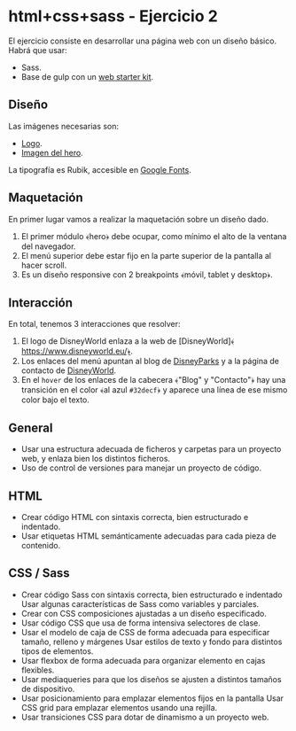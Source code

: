 # html+css+sass - Ejercicio 2

El ejercicio consiste en desarrollar una página web con un diseño básico. Habrá que usar:
- Sass.
- Base de gulp con un [web starter kit](https://palomaviolin.github.io/html-css__exercise-2__disneyworld/).


## Diseño

Las imágenes necesarias son:
- [Logo](https://lh3.googleusercontent.com/proxy/bkK8CYUFlS-i58_HyB9m-nm2wcjyRzmNX9yRgNinpatzJk734yqo0nc_WjzFVXJ-nWKttPc1907jwJj51A8atrUZ).
- [Imagen del hero](https://sidisney.com/wp-content/uploads/2020/06/mickey-minnie-cinderella-castle.jpg).

La tipografía es Rubik, accesible en [Google Fonts](https://fonts.google.com/).

<!-- ![](/docs/assets/images/responsive.png) -->

## Maquetación

En primer lugar vamos a realizar la maquetación sobre un diseño dado.

1. El primer módulo ﴾hero﴿ debe ocupar, como mínimo el alto de la ventana del navegador.
2. El menú superior debe estar fijo en la parte superior de la pantalla al hacer scroll.
3. Es un diseño responsive con 2 breakpoints ﴾móvil, tablet y desktop﴿.

## Interacción

En total, tenemos 3 interacciones que resolver:

1. El logo de DisneyWorld enlaza a la web de [DisneyWorld]﴾https://www.disneyworld.eu/﴿.
2. Los enlaces del menú apuntan al blog de [DisneyParks](https://disneyparks.disney.go.com/blog/) y a la página de contacto de [DisneyWorld](https://www.disneyworld.eu/help/phone/).
3. En el `hover` de los enlaces de la cabecera ﴾"Blog" y "Contacto"﴿ hay una transición en el color ﴾al azul `#32decf`﴿ y aparece una línea de ese mismo color bajo el texto.

## General

- Usar una estructura adecuada de ficheros y carpetas para un proyecto web, y enlaza bien los distintos ficheros.
- Uso de control de versiones para manejar un proyecto de código.

## HTML

- Crear código HTML con sintaxis correcta, bien estructurado e indentado.
- Usar etiquetas HTML semánticamente adecuadas para cada pieza de contenido.

## CSS / Sass

- Crear código Sass con sintaxis correcta, bien estructurado e indentado Usar algunas características de Sass como variables y parciales.
- Crear con CSS composiciones ajustadas a un diseño especificado.
- Usar código CSS que usa de forma intensiva selectores de clase.
- Usar el modelo de caja de CSS de forma adecuada para especificar tamaño, relleno y márgenes Usar estilos de texto y fondo para distintos tipos de elementos.
- Usar flexbox de forma adecuada para organizar elemento en cajas flexibles.
- Usar mediaqueries para que los diseños se ajusten a distintos tamaños de dispositivo.
- Usar posicionamiento para emplazar elementos fijos en la pantalla Usar CSS grid para emplazar elementos usando una rejilla.
- Usar transiciones CSS para dotar de dinamismo a un proyecto web.

